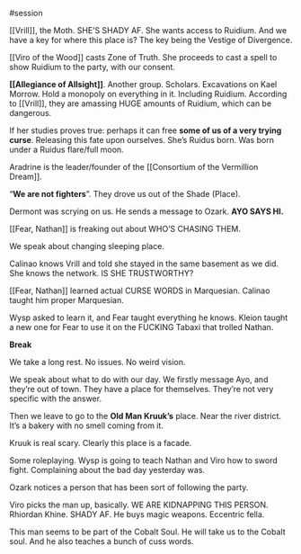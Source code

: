 #session

[[Vrill]], the Moth. SHE’S SHADY AF. She wants access to Ruidium. And we have a key for where this place is? The key being the Vestige of Divergence.

[[Viro of the Wood]] casts Zone of Truth. She proceeds to cast a spell to show Ruidium to the party, with our consent.

**[[Allegiance of Allsight]]**. Another group. Scholars. Excavations on Kael Morrow. Hold a monopoly on everything in it. Including Ruidium. According to [[Vrill]], they are amassing HUGE amounts of Ruidium, which can be dangerous.

If her studies proves true: perhaps it can free **some of us of a very trying curse**. Releasing this fate upon ourselves. She’s Ruidus born. Was born under a Ruidus flare/full moon.

Aradrine is the leader/founder of the [[Consortium of the Vermillion Dream]].

“**We are not fighters**”. They drove us out of the Shade (Place).

Dermont was scrying on us. He sends a message to Ozark. **AYO SAYS HI.**

[[Fear, Nathan]] is freaking out about WHO’S CHASING THEM.

We speak about changing sleeping place.

Calinao knows Vrill and told she stayed in the same basement as we did. She knows the network. IS SHE TRUSTWORTHY?

[[Fear, Nathan]] learned actual CURSE WORDS in Marquesian. Calinao taught him proper Marquesian.

Wysp asked to learn it, and Fear taught everything he knows. Kleion taught a new one for Fear to use it on the FUCKING Tabaxi that trolled Nathan.

**Break**

We take a long rest. No issues. No weird vision.

We speak about what to do with our day. We firstly message Ayo, and they’re out of town. They have a place for themselves. They’re not very specific with the answer.

Then we leave to go to the **************************Old Man Kruuk’s************************** place. Near the river district. It’s a bakery with no smell coming from it.

Kruuk is real scary. Clearly this place is a facade.

Some roleplaying. Wysp is going to teach Nathan and Viro how to sword fight. Complaining about the bad day yesterday was.

Ozark notices a person that has been sort of following the party.

Viro picks the man up, basically. WE ARE KIDNAPPING THIS PERSON. Rhiordan Khine. SHADY AF. He buys magic weapons. Eccentric fella.

This man seems to be part of the Cobalt Soul. He will take us to the Cobalt soul. And he also teaches a bunch of cuss words.